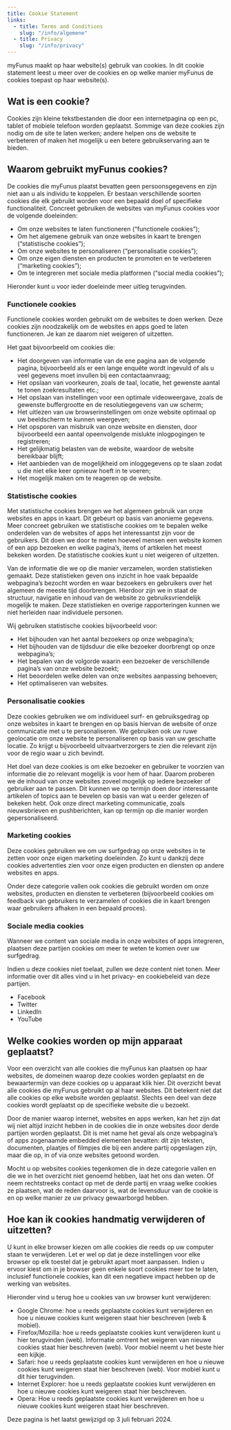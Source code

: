 ```yaml
---
title: Cookie Statement
links:
  - title: Terms and Conditions
    slug: "/info/algemene"
  - title: Privacy
    slug: "/info/privacy"
---
```


myFunus maakt op haar website(s) gebruik van cookies. In dit cookie statement leest u meer over de cookies en op welke manier myFunus de cookies toepast op haar website(s).

## Wat is een cookie?
Cookies zijn kleine tekstbestanden die door een internetpagina op een pc, tablet of mobiele telefoon worden geplaatst. Sommige van deze cookies zijn nodig om de site te laten werken; andere helpen ons de website te verbeteren of maken het mogelijk u een betere gebruikservaring aan te bieden.

## Waarom gebruikt myFunus cookies?
De cookies die myFunus plaatst bevatten geen persoonsgegevens en zijn niet aan u als individu te koppelen. Er bestaan verschillende soorten cookies die elk gebruikt worden voor een bepaald doel of specifieke functionaliteit. Concreet gebruiken de websites van myFunus cookies voor de volgende doeleinden:
- Om onze websites te laten functioneren (“functionele cookies”);
- Om het algemene gebruik van onze websites in kaart te brengen (“statistische cookies”);
- Om onze websites te personaliseren (“personalisatie cookies”);
- Om onze eigen diensten en producten te promoten en te verbeteren (“marketing cookies”);
- Om te integreren met sociale media platformen (“social media cookies”);

Hieronder kunt u voor ieder doeleinde meer uitleg terugvinden.

### Functionele cookies
Functionele cookies worden gebruikt om de websites te doen werken. Deze cookies zijn noodzakelijk om de websites en apps goed te laten functioneren. Je kan ze daarom niet weigeren of uitzetten.

Het gaat bijvoorbeeld om cookies die:
- Het doorgeven van informatie van de ene pagina aan de volgende pagina, bijvoorbeeld als er een lange enquête wordt ingevuld of als u veel gegevens moet invullen bij een contactaanvraag;
- Het opslaan van voorkeuren, zoals de taal, locatie, het gewenste aantal te tonen zoekresultaten etc.;
- Het opslaan van instellingen voor een optimale videoweergave, zoals de gewenste buffergrootte en de resolutiegegevens van uw scherm;
- Het uitlezen van uw browserinstellingen om onze website optimaal op uw beeldscherm te kunnen weergeven;
- Het opsporen van misbruik van onze website en diensten, door bijvoorbeeld een aantal opeenvolgende mislukte inlogpogingen te registreren;
- Het gelijkmatig belasten van de website, waardoor de website bereikbaar blijft;
- Het aanbieden van de mogelijkheid om inloggegevens op te slaan zodat u die niet elke keer opnieuw hoeft in te voeren;
- Het mogelijk maken om te reageren op de website.

### Statistische cookies
Met statistische cookies brengen we het algemeen gebruik van onze websites en apps in kaart. Dit gebeurt op basis van anonieme gegevens. Meer concreet gebruiken we statistische cookies om te bepalen welke onderdelen van de websites of apps het interessantst zijn voor de gebruikers. Dit doen we door te meten hoeveel mensen een website komen of een app bezoeken en welke pagina’s, items of artikelen het meest bekeken worden. De statistische cookies kunt u niet weigeren of uitzetten.

Van de informatie die we op die manier verzamelen, worden statistieken gemaakt. Deze statistieken geven ons inzicht in hoe vaak bepaalde webpagina’s bezocht worden en waar bezoekers en gebruikers over het algemeen de meeste tijd doorbrengen. Hierdoor zijn we in staat de structuur, navigatie en inhoud van de website zo gebruiksvriendelijk mogelijk te maken. Deze statistieken en overige rapporteringen kunnen we niet herleiden naar individuele personen.

Wij gebruiken statistische cookies bijvoorbeeld voor:
- Het bijhouden van het aantal bezoekers op onze webpagina’s;
- Het bijhouden van de tijdsduur die elke bezoeker doorbrengt op onze webpagina’s;
- Het bepalen van de volgorde waarin een bezoeker de verschillende pagina’s van onze website bezoekt;
- Het beoordelen welke delen van onze websites aanpassing behoeven;
- Het optimaliseren van websites.

### Personalisatie cookies
Deze cookies gebruiken we om individueel surf- en gebruiksgedrag op onze websites in kaart te brengen en op basis hiervan de website of onze communicatie met u te personaliseren. We gebruiken ook uw ruwe geolocatie om onze website te personaliseren op basis van uw geschatte locatie. Zo krijgt u bijvoorbeeld uitvaartverzorgers te zien die relevant zijn voor de regio waar u zich bevindt.

Het doel van deze cookies is om elke bezoeker en gebruiker te voorzien van informatie die zo relevant mogelijk is voor hem of haar. Daarom proberen we de inhoud van onze websites zoveel mogelijk op iedere bezoeker of gebruiker aan te passen. Dit kunnen we op termijn doen door interessante artikelen of topics aan te bevelen op basis van wat u eerder gelezen of bekeken hebt. Ook onze direct marketing communicatie, zoals nieuwsbrieven en pushberichten, kan op termijn op die manier worden gepersonaliseerd.

### Marketing cookies
Deze cookies gebruiken we om uw surfgedrag op onze websites in te zetten voor onze eigen marketing doeleinden. Zo kunt u dankzij deze cookies advertenties zien voor onze eigen producten en diensten op andere websites en apps.

Onder deze categorie vallen ook cookies die gebruikt worden om onze websites, producten en diensten te verbeteren (bijvoorbeeld cookies om feedback van gebruikers te verzamelen of cookies die in kaart brengen waar gebruikers afhaken in een bepaald proces).

### Sociale media cookies
Wanneer we content van sociale media in onze websites of apps integreren, plaatsen deze partijen cookies om meer te weten te komen over uw surfgedrag. 

Indien u deze cookies niet toelaat, zullen we deze content niet tonen. Meer informatie over dit alles vind u in het privacy- en cookiebeleid van deze partijen.
- Facebook
- Twitter
- LinkedIn
- YouTube

## Welke cookies worden op mijn apparaat geplaatst?
Voor een overzicht van alle cookies die myFunus kan plaatsen op haar websites, de domeinen waarop deze cookies worden geplaatst en de bewaartermijn van deze cookies op u apparaat klik hier. Dit overzicht bevat alle cookies die myFunus gebruikt op al haar websites. Dit betekent niet dat alle cookies op elke website worden geplaatst. Slechts een deel van deze cookies wordt geplaatst op de specifieke website die u bezoekt.

Door de manier waarop internet, websites en apps werken, kan het zijn dat wij niet altijd inzicht hebben in de cookies die in onze websites door derde partijen worden geplaatst. Dit is met name het geval als onze webpagina’s of apps zogenaamde embedded elementen bevatten: dit zijn teksten, documenten, plaatjes of filmpjes die bij een andere partij opgeslagen zijn, maar die op, in of via onze websites getoond worden.

Mocht u op websites cookies tegenkomen die in deze categorie vallen en die we in het overzicht niet genoemd hebben, laat het ons dan weten. Of neem rechtstreeks contact op met de derde partij en vraag welke cookies ze plaatsen, wat de reden daarvoor is, wat de levensduur van de cookie is en op welke manier ze uw privacy gewaarborgd hebben.

## Hoe kan ik cookies handmatig verwijderen of uitzetten?
U kunt in elke browser kiezen om alle cookies die reeds op uw computer staan te verwijderen. Let er wel op dat je deze instellingen voor elke browser op elk toestel dat je gebruikt apart moet aanpassen. Indien u ervoor kiest om in je browser geen enkele soort cookies meer toe te laten, inclusief functionele cookies, kan dit een negatieve impact hebben op de werking van websites.

Hieronder vind u terug hoe u cookies van uw browser kunt verwijderen:
- Google Chrome: hoe u reeds geplaatste cookies kunt verwijderen en hoe u nieuwe cookies kunt weigeren staat hier beschreven (web & mobiel). 
- Firefox/Mozilla: hoe u reeds geplaatste cookies kunt verwijderen kunt u hier terugvinden (web). Informatie omtrent het weigeren van nieuwe cookies staat hier beschreven (web). Voor mobiel neemt u het beste hier een kijkje. 
- Safari: hoe u reeds geplaatste cookies kunt verwijderen en hoe u nieuwe cookies kunt weigeren staat hier beschreven (web). Voor mobiel kunt u dit hier terugvinden. 
- Internet Explorer: hoe u reeds geplaatste cookies kunt verwijderen en hoe u nieuwe cookies kunt weigeren staat hier beschreven. 
- Opera: Hoe u reeds geplaatste cookies kunt verwijderen en hoe u nieuwe cookies kunt weigeren staat hier beschreven.

Deze pagina is het laatst gewijzigd op 3 juli februari 2024.